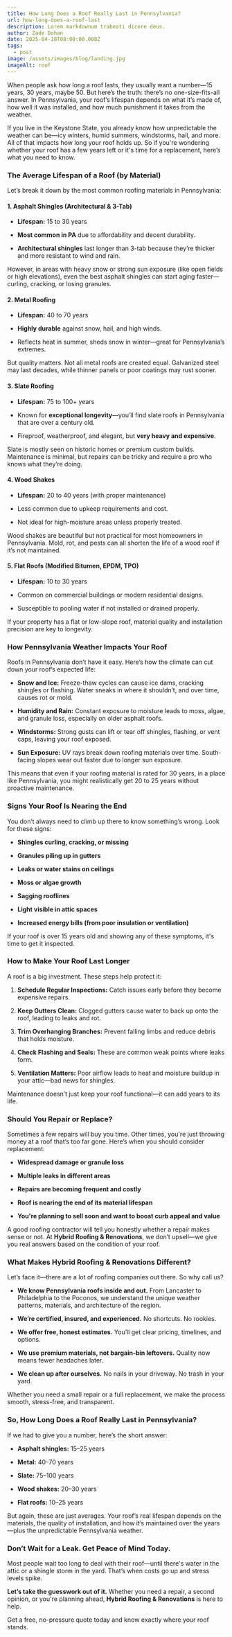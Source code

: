 ```yaml
---
title: How Long Does a Roof Really Last in Pennsylvania?
url: how-long-does-a-roof-last
description: Lorem markdownum trabeati dicere deus.
author: Zade Dohan
date: 2025-04-10T08:00:00.000Z
tags:
  - post
image: /assets/images/blog/landing.jpg
imageAlt: roof
---
```




When people ask how long a roof lasts, they usually want a number—15 years, 30 years, maybe 50. But here’s the truth: there’s no one-size-fits-all answer. In Pennsylvania, your roof’s lifespan depends on what it’s made of, how well it was installed, and how much punishment it takes from the weather.

If you live in the Keystone State, you already know how unpredictable the weather can be—icy winters, humid summers, windstorms, hail, and more. All of that impacts how long your roof holds up. So if you're wondering whether your roof has a few years left or it's time for a replacement, here’s what you need to know.





### **The Average Lifespan of a Roof (by Material)**

Let’s break it down by the most common roofing materials in Pennsylvania:

#### **1. Asphalt Shingles (Architectural & 3-Tab)**

* **Lifespan:** 15 to 30 years


* **Most common in PA** due to affordability and decent durability.


* **Architectural shingles** last longer than 3-tab because they’re thicker and more resistant to wind and rain.



However, in areas with heavy snow or strong sun exposure (like open fields or high elevations), even the best asphalt shingles can start aging faster—curling, cracking, or losing granules.

#### **2. Metal Roofing**

* **Lifespan:** 40 to 70 years


* **Highly durable** against snow, hail, and high winds.


* Reflects heat in summer, sheds snow in winter—great for Pennsylvania’s extremes.



But quality matters. Not all metal roofs are created equal. Galvanized steel may last decades, while thinner panels or poor coatings may rust sooner.

#### **3. Slate Roofing**

* **Lifespan:** 75 to 100+ years


* Known for **exceptional longevity**—you’ll find slate roofs in Pennsylvania that are over a century old.


* Fireproof, weatherproof, and elegant, but **very heavy and expensive**.



Slate is mostly seen on historic homes or premium custom builds. Maintenance is minimal, but repairs can be tricky and require a pro who knows what they’re doing.

#### **4. Wood Shakes**

* **Lifespan:** 20 to 40 years (with proper maintenance)


* Less common due to upkeep requirements and cost.


* Not ideal for high-moisture areas unless properly treated.



Wood shakes are beautiful but not practical for most homeowners in Pennsylvania. Mold, rot, and pests can all shorten the life of a wood roof if it’s not maintained.

#### **5. Flat Roofs (Modified Bitumen, EPDM, TPO)**

* **Lifespan:** 10 to 30 years


* Common on commercial buildings or modern residential designs.


* Susceptible to pooling water if not installed or drained properly.



If your property has a flat or low-slope roof, material quality and installation precision are key to longevity.





### **How Pennsylvania Weather Impacts Your Roof**

Roofs in Pennsylvania don’t have it easy. Here’s how the climate can cut down your roof’s expected life:

* **Snow and Ice:** Freeze-thaw cycles can cause ice dams, cracking shingles or flashing. Water sneaks in where it shouldn’t, and over time, causes rot or mold.


* **Humidity and Rain:** Constant exposure to moisture leads to moss, algae, and granule loss, especially on older asphalt roofs.


* **Windstorms:** Strong gusts can lift or tear off shingles, flashing, or vent caps, leaving your roof exposed.


* **Sun Exposure:** UV rays break down roofing materials over time. South-facing slopes wear out faster due to longer sun exposure.



This means that even if your roofing material is rated for 30 years, in a place like Pennsylvania, you might realistically get 20 to 25 years without proactive maintenance.





### **Signs Your Roof Is Nearing the End**

You don’t always need to climb up there to know something’s wrong. Look for these signs:

* **Shingles curling, cracking, or missing**


* **Granules piling up in gutters**


* **Leaks or water stains on ceilings**


* **Moss or algae growth**


* **Sagging rooflines**


* **Light visible in attic spaces**


* **Increased energy bills (from poor insulation or ventilation)**



If your roof is over 15 years old and showing any of these symptoms, it's time to get it inspected.





### **How to Make Your Roof Last Longer**

A roof is a big investment. These steps help protect it:

1. **Schedule Regular Inspections:** Catch issues early before they become expensive repairs.


2. **Keep Gutters Clean:** Clogged gutters cause water to back up onto the roof, leading to leaks and rot.


3. **Trim Overhanging Branches:** Prevent falling limbs and reduce debris that holds moisture.


4. **Check Flashing and Seals:** These are common weak points where leaks form.


5. **Ventilation Matters:** Poor airflow leads to heat and moisture buildup in your attic—bad news for shingles.



Maintenance doesn’t just keep your roof functional—it can add years to its life.





### **Should You Repair or Replace?**

Sometimes a few repairs will buy you time. Other times, you're just throwing money at a roof that’s too far gone. Here’s when you should consider replacement:

* **Widespread damage or granule loss**


* **Multiple leaks in different areas**


* **Repairs are becoming frequent and costly**


* **Roof is nearing the end of its material lifespan**


* **You're planning to sell soon and want to boost curb appeal and value**



A good roofing contractor will tell you honestly whether a repair makes sense or not. At **Hybrid Roofing & Renovations**, we don’t upsell—we give you real answers based on the condition of your roof.





### **What Makes Hybrid Roofing & Renovations Different?**

Let’s face it—there are a lot of roofing companies out there. So why call us?

* **We know Pennsylvania roofs inside and out.** From Lancaster to Philadelphia to the Poconos, we understand the unique weather patterns, materials, and architecture of the region.


* **We’re certified, insured, and experienced.** No shortcuts. No rookies.


* **We offer free, honest estimates.** You’ll get clear pricing, timelines, and options.


* **We use premium materials, not bargain-bin leftovers.** Quality now means fewer headaches later.


* **We clean up after ourselves.** No nails in your driveway. No trash in your yard.



Whether you need a small repair or a full replacement, we make the process smooth, stress-free, and transparent.





### **So, How Long Does a Roof Really Last in Pennsylvania?**

If we had to give you a number, here’s the short answer:

* **Asphalt shingles:** 15–25 years


* **Metal:** 40–70 years


* **Slate:** 75–100 years


* **Wood shakes:** 20–30 years


* **Flat roofs:** 10–25 years



But again, these are just averages. Your roof’s real lifespan depends on the materials, the quality of installation, and how it’s maintained over the years—plus the unpredictable Pennsylvania weather.





### **Don’t Wait for a Leak. Get Peace of Mind Today.**

Most people wait too long to deal with their roof—until there's water in the attic or a shingle storm in the yard. That’s when costs go up and stress levels spike.

**Let’s take the guesswork out of it.** Whether you need a repair, a second opinion, or you're planning ahead, **Hybrid Roofing & Renovations** is here to help.

Get a free, no-pressure quote today and know exactly where your roof stands.
